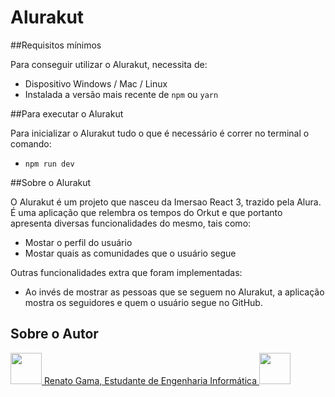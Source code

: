# Alurakut

##Requisitos mínimos

Para conseguir utilizar o Alurakut, necessita de:

* Dispositivo Windows / Mac / Linux
* Instalada a versão mais recente  de `npm` ou `yarn`

##Para executar o Alurakut

Para inicializar o Alurakut tudo o que é necessário é correr no terminal o comando:

* `npm run dev`


##Sobre o Alurakut

O Alurakut é um projeto que nasceu da Imersao React 3, trazido pela Alura. É uma aplicação que relembra os tempos do Orkut e que portanto apresenta diversas funcionalidades do mesmo, tais como:

* Mostar o perfil do usuário
* Mostar quais as comunidades que o usuário segue

Outras funcionalidades extra que foram implementadas:

* Ao invés de mostrar as pessoas que se seguem no Alurakut, a aplicação mostra os seguidores e quem o usuário segue no GitHub.

## Sobre o Autor


<img src="https://logosmarcas.net/wp-content/uploads/2020/12/GitHub-Logo.png" style="width: 50px"><a href="https://github.com/renatogama99"/></img> Renato Gama, Estudante de Engenharia Informática <img src="https://github.com/renatogama99.png" style="width: 50px" />